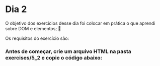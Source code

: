 # Dia 2

O objetivo dos exercícios desse dia foi colocar em prática o que aprendi sobre DOM e elementos; 🚀 

Os requisitos do exercício são:

### Antes de começar, crie um arquivo HTML na pasta exercises/5_2 e copie o código abaixo:

  <!DOCTYPE html>
  <html>
    <head>
      <meta charset="UTF-8" />
      <meta name="viewport" content="width=device-width" />
      <title>Exercício 5.2</title>
      <style>
        section {
          border-color: black;
          border-style: solid;
        }

        .title {
          text-align: center;
        }

        .main-content {
          background-color: yellow;
        }

        .main-content .center-content {
          background-color: red;
          width: 50%;
          margin-left: auto;
          margin-right: auto;
        }

        .main-content .center-content p {
          font-style: italic;
        }

        .main-content .left-content {
          background-color: green;
          width: 60%;
          margin-left: 0;
          margin-right: auto;
        }

        .main-content .left-content .small-image {
          display: block;
          margin-left: auto;
          margin-right: auto;
          border-radius: 100%;
        }

        .main-content .right-content {
          background-color: blue;
          width: 60%;
          margin-left: auto;
          margin-right: 0;
        }

        .main-content .description {
          text-align: center;
        }
      </style>
    </head>
    <body>
      <script>
        // COLOQUE SEU CÓDIGO AQUI
      </script>
    </body>
  </html>

1. Adicione a tag h1 com o texto Exercício 5.2 - JavaScript DOM como filho da tag body;

2. Adicione a tag main com a classe main-content como filho da tag body;

3. Adicione a tag section com a classe center-content como filho da tag main criada no passo 2;

4. Adicione a tag p como filho do section criado no passo 3 e coloque algum texto;

5. Adicione a tag section com a classe left-content como filho da tag main criada no passo 2;

6. Adicione a tag section com a classe right-content como filho da tag main criada no passo 2;

7. Adicione uma imagem com src configurado para o valor https://picsum.photos/200 e classe small-image. Esse elemento deve ser filho do section criado no passo 5;

8. Adicione uma lista não ordenada com os valores de 1 a 10 por extenso, ou seja, um, dois, três, ... como valores da lista. Essa lista deve ser filha do section criado no passo 6;

9. Adicione 3 tags h3, todas sendo filhas do main criado no passo 2.

### Agora que você criou muita coisa, vamos fazer algumas alterações e remoções:

1. Adicione a classe title na tag h1 criada;

2. Adicione a classe description nas 3 tags h3 criadas;

3. Remova a section criado no passo 5 (aquele que possui a classe left-content). Utilize a função .removeChild();

4. Centralize a section criado no passo 6 (aquele que possui a classe right-content). Dica: para centralizar, basta configurar o margin-right: auto da section;

5. Troque a cor de fundo do elemento pai da section criada no passo 3 (aquela que possui a classe center-content) para a cor verde;

6. Remova os dois últimos elementos (nove e dez) da lista criada no passo 8.
